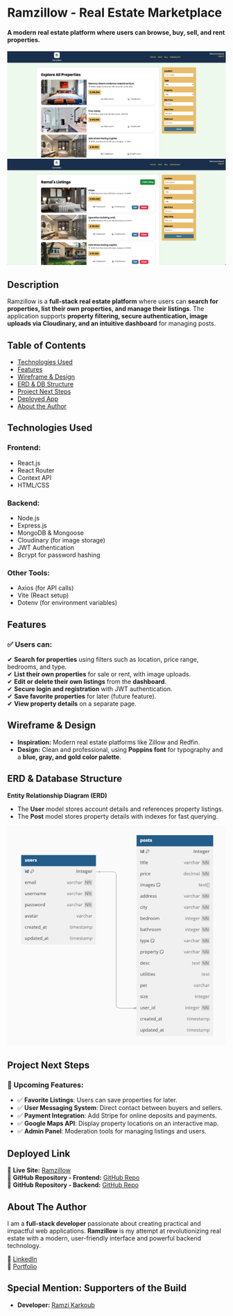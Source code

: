 # Ramzillow - Real Estate Marketplace

#### A modern real estate platform where users can browse, buy, sell, and rent properties.

<img src="./public/Screenshot1.png" alt="Screenshot of Ramzillow"/>

<img src="./public/Screenshot2.png" alt="Screenshot of Ramzillow"/>

## Description

Ramzillow is a **full-stack real estate platform** where users can **search for properties, list their own properties, and manage their listings**. The application supports **property filtering, secure authentication, image uploads via Cloudinary, and an intuitive dashboard** for managing posts.

## Table of Contents

- [Technologies Used](#technologiesused)
- [Features](#features)
- [Wireframe & Design](#design)
- [ERD & DB Structure](#erd)
- [Project Next Steps](#nextsteps)
- [Deployed App](#deployment)
- [About the Author](#author)

## <a name="technologiesused"></a>Technologies Used

### Frontend:

- React.js
- React Router
- Context API
- HTML/CSS

### Backend:

- Node.js
- Express.js
- MongoDB & Mongoose
- Cloudinary (for image storage)
- JWT Authentication
- Bcrypt for password hashing

### Other Tools:

- Axios (for API calls)
- Vite (React setup)
- Dotenv (for environment variables)

## <a name="features"></a>Features

### ✅ Users can:

✔ **Search for properties** using filters such as location, price range, bedrooms, and type.  
✔ **List their own properties** for sale or rent, with image uploads.  
✔ **Edit or delete their own listings** from the **dashboard**.  
✔ **Secure login and registration** with JWT authentication.  
✔ **Save favorite properties** for later (future feature).  
✔ **View property details** on a separate page.

## <a name="design"></a>Wireframe & Design

- **Inspiration:** Modern real estate platforms like Zillow and Redfin.
- **Design:** Clean and professional, using **Poppins font** for typography and a **blue, gray, and gold color palette**.

## <a name="erd"></a>ERD & Database Structure

**Entity Relationship Diagram (ERD)**

- The **User** model stores account details and references property listings.
- The **Post** model stores property details with indexes for fast querying.

<img src="./src/assets/diagram.png" alt="ERD Diagram for Ramzillow"/>

## <a name="nextsteps"></a>Project Next Steps

### 🚀 Upcoming Features:

- ✅ **Favorite Listings**: Users can save properties for later.
- ✅ **User Messaging System**: Direct contact between buyers and sellers.
- ✅ **Payment Integration**: Add Stripe for online deposits and payments.
- ✅ **Google Maps API**: Display property locations on an interactive map.
- ✅ **Admin Panel**: Moderation tools for managing listings and users.

## <a name="deployment"></a>Deployed Link

🔗 **Live Site:** [Ramzillow](https://ramzillow.com)  
🔗 **GitHub Repository - Frontend:** [GitHub Repo](https://github.com/ramzikarkoub/React---Real-Estate-App)  
🔗 **GitHub Repository - Backend:** [GitHub Repo](https://github.com/ramzikarkoub/Real-Estate---Node-Express-MongoDB)

## <a name="author"></a>About The Author

I am a **full-stack developer** passionate about creating practical and impactful web applications. **Ramzillow** is my attempt at revolutionizing real estate with a modern, user-friendly interface and powerful backend technology.

🔗 [LinkedIn](https://www.linkedin.com/in/ramzikarkoub/)  
🔗 [Portfolio](https://www.ramzikarkoub.com/)

## Special Mention: Supporters of the Build

- **Developer:** [Ramzi Karkoub](https://www.linkedin.com/in/ramzikarkoub/)
